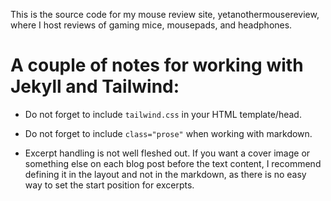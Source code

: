 This is the source code for my mouse review site, yetanothermousereview, where I host reviews of gaming mice, mousepads, and headphones.

# A couple of notes for working with Jekyll and Tailwind:

- Do not forget to include `tailwind.css` in your HTML template/head.

- Do not forget to include `class="prose"` when working with markdown.

- Excerpt handling is not well fleshed out. If you want a cover image or something else on each blog post before the text content, I recommend defining it in the layout and not in the markdown, as there is no easy way to set the start position for excerpts.